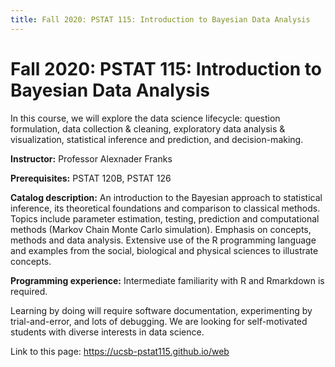 ```yaml
---
title: Fall 2020: PSTAT 115: Introduction to Bayesian Data Analysis
---
```


# Fall 2020: PSTAT 115: Introduction to Bayesian Data Analysis

In this course, we will explore the data science lifecycle: question formulation, data collection & cleaning, exploratory data analysis & visualization, statistical inference and prediction, and decision-making.


**Instructor:** Professor Alexnader Franks

**Prerequisites:** PSTAT 120B, PSTAT 126

**Catalog description:** An introduction to the Bayesian approach to statistical inference, its theoretical foundations and comparison to classical methods. Topics include parameter estimation, testing, prediction and computational methods (Markov Chain Monte Carlo simulation). Emphasis on concepts, methods and data analysis. Extensive use of the R programming language and examples from the social, biological and physical sciences to illustrate concepts.

**Programming experience:** Intermediate familiarity with R and Rmarkdown is
required.

Learning by doing will require software documentation, experimenting by trial-and-error, and lots of debugging. 
We are looking for self-motivated students with diverse interests in data science.

Link to this page: <https://ucsb-pstat115.github.io/web>
